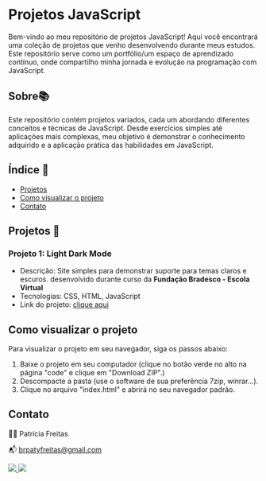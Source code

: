 # Projetos JavaScript

Bem-vindo ao meu repositório de projetos JavaScript! Aqui você encontrará uma coleção de projetos que venho desenvolvendo durante meus estudos. Este repositório serve como um portfólio/um espaço de aprendizado contínuo, onde compartilho minha jornada e evolução na programação com JavaScript.

## Sobre📚

Este repositório contém projetos variados, cada um abordando diferentes conceitos e técnicas de JavaScript. Desde exercícios simples até aplicações mais complexas, meu objetivo é demonstrar o conhecimento adquirido e a aplicação prática das habilidades em JavaScript.

## Índice 🔗

- [Projetos](##Projetos)
- [Como visualizar o projeto](##Como-visualizar-o-projeto)
- [Contato](##Contato)

## Projetos 🚀

### Projeto 1: Light Dark Mode

- Descrição: Site simples para demonstrar suporte para temas claros e escuros. desenvolvido durante curso da **Fundação Bradesco - Escola Virtual**
- Tecnologias: CSS, HTML, JavaScript
- Link do projeto: [clique aqui](https://github.com/patyfreitasbr/projetos-JavaScript/tree/main/light-dark-mode)

## Como visualizar o projeto

Para visualizar o projeto em seu navegador, siga os passos abaixo:

1. Baixe o projeto em seu computador (clique no botão verde no alto na página "code" e clique em "Download ZIP".)
2. Descompacte a pasta (use o software de sua preferência 7zip, winrar...).
3. Clique no arquivo "index.html" e abrirá no seu navegador padrão.

## Contato

👩‍💻 Patrícia Freitas

📬 brpatyfreitas@gmail.com

 <div><a href="https://www.linkedin.com/in/patyfreitasbr"><img src="https://img.shields.io/badge/LinkedIn-0077B5?style=for-the-badge&logo=linkedin&logoColor=white" target="_blank"></>
  <a href="https://www.instagram.com/patyfreitasbr"><img src="https://img.shields.io/badge/Instagram-E4405F?style=for-the-badge&logo=instagram&logoColor=white" target="_blank"></></div>

